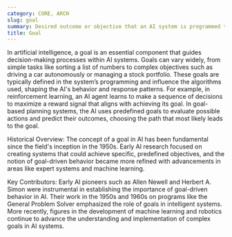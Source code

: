 ```yaml
---
category: CORE, ARCH
slug: goal
summary: Desired outcome or objective that an AI system is programmed to achieve.
title: Goal
---
```


In artificial intelligence, a goal is an essential component that guides decision-making processes within AI systems. Goals can vary widely, from simple tasks like sorting a list of numbers to complex objectives such as driving a car autonomously or managing a stock portfolio. These goals are typically defined in the system’s programming and influence the algorithms used, shaping the AI's behavior and response patterns. For example, in reinforcement learning, an AI agent learns to make a sequence of decisions to maximize a reward signal that aligns with achieving its goal. In goal-based planning systems, the AI uses predefined goals to evaluate possible actions and predict their outcomes, choosing the path that most likely leads to the goal.

Historical Overview:
The concept of a goal in AI has been fundamental since the field's inception in the 1950s. Early AI research focused on creating systems that could achieve specific, predefined objectives, and the notion of goal-driven behavior became more refined with advancements in areas like expert systems and machine learning.

Key Contributors:
Early AI pioneers such as Allen Newell and Herbert A. Simon were instrumental in establishing the importance of goal-driven behavior in AI. Their work in the 1950s and 1960s on programs like the General Problem Solver emphasized the role of goals in intelligent systems. More recently, figures in the development of machine learning and robotics continue to advance the understanding and implementation of complex goals in AI systems.